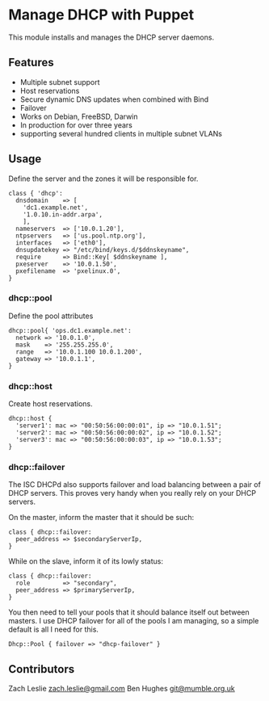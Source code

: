 # Manage DHCP with Puppet

This module installs and manages the DHCP server daemons.

## Features

* Multiple subnet support
* Host reservations
* Secure dynamic DNS updates when combined with Bind
* Failover
* Works on Debian, FreeBSD, Darwin
* In production for over three years
* supporting several hundred clients in multiple subnet VLANs

## Usage

Define the server and the zones it will be responsible for.

```Puppet
class { 'dhcp':
  dnsdomain    => [
    'dc1.example.net',
    '1.0.10.in-addr.arpa',
    ],
  nameservers  => ['10.0.1.20'],
  ntpservers   => ['us.pool.ntp.org'],
  interfaces   => ['eth0'],
  dnsupdatekey => "/etc/bind/keys.d/$ddnskeyname",
  require      => Bind::Key[ $ddnskeyname ],
  pxeserver    => '10.0.1.50',
  pxefilename  => 'pxelinux.0',
}
```

### dhcp::pool

Define the pool attributes

```Puppet
dhcp::pool{ 'ops.dc1.example.net':
  network => '10.0.1.0',
  mask    => '255.255.255.0',
  range   => '10.0.1.100 10.0.1.200',
  gateway => '10.0.1.1',
}
```

### dhcp::host
Create host reservations.

```Puppet
dhcp::host {
  'server1': mac => "00:50:56:00:00:01", ip => "10.0.1.51";
  'server2': mac => "00:50:56:00:00:02", ip => "10.0.1.52";
  'server3': mac => "00:50:56:00:00:03", ip => "10.0.1.53";
}
```

### dhcp::failover

The ISC DHCPd also supports failover and load balancing between a pair of DHCP
servers.  This proves very handy when you really rely on your DHCP servers.

On the master, inform the master that it should be such:

```Puppet
class { dhcp::failover:
  peer_address => $secondaryServerIp,
}
```

While on the slave, inform it of its lowly status:

```Puppet
class { dhcp::failover:
  role         => "secondary",
  peer_address => $primaryServerIp,
}
```

You then need to tell your pools that it should balance itself out between
masters.  I use DHCP failover for all of the pools I am managing, so a simple
default is all I need for this.

```Puppet
Dhcp::Pool { failover => "dhcp-failover" }
```

## Contributors

Zach Leslie <zach.leslie@gmail.com>
Ben Hughes <git@mumble.org.uk>


